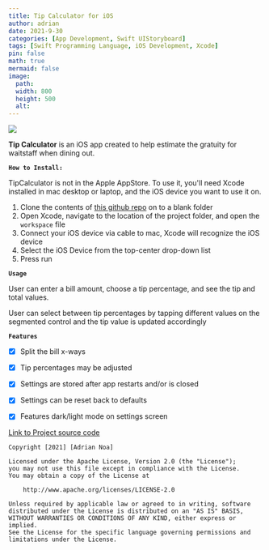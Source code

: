 ```yaml
---
title: Tip Calculator for iOS
author: adrian
date: 2021-9-30
categories: [App Development, Swift UIStoryboard]
tags: [Swift Programming Language, iOS Development, Xcode]
pin: false
math: true
mermaid: false
image:
  path: 
  width: 800
  height: 500
  alt: 
---
```


<img class="gif" src="https://raw.githubusercontent.com/adrianmnh/iOS-CodePath/main/TipCalculator/walkthrough2.gif">

**Tip Calculator** is an iOS app created to help estimate the gratuity for waitstaff when dining out.


**`How to Install:`**

TipCalculator is not in the Apple AppStore. To use it, you'll need Xcode installed in mac desktop or laptop, and the iOS device you want to use it on.

1. Clone the contents of <a class="link" href="https://github.com/adrianmnh/iOS-CodePath/tree/main/TipCalculator">this github repo</a> on to a blank folder
2. Open Xcode, navigate to the location of the project folder, and open the `workspace` file
3. Connect your iOS device via cable to mac, Xcode will recognize the iOS device
4. Select the iOS Device from the top-center drop-down list
5. Press run



**`Usage`**

User can enter a bill amount, choose a tip percentage, and see the tip and total values.

User can select between tip percentages by tapping different values on the segmented control and the tip value is updated accordingly

**`Features`**


- [X] Split the bill x-ways 
- [X] Tip percentages may be adjusted
- [X] Settings are stored after app restarts and/or is closed
- [X] Settings can be reset back to defaults
- [X] Features dark/light mode on settings screen


<a href='https://github.com/adrianmnh/CS381-ComputerVision/tree/mainBranch/project3' class='large-link'>Link to Project source code</a>


```
Copyright [2021] [Adrian Noa]

Licensed under the Apache License, Version 2.0 (the "License");
you may not use this file except in compliance with the License.
You may obtain a copy of the License at

    http://www.apache.org/licenses/LICENSE-2.0

Unless required by applicable law or agreed to in writing, software
distributed under the License is distributed on an "AS IS" BASIS,
WITHOUT WARRANTIES OR CONDITIONS OF ANY KIND, either express or implied.
See the License for the specific language governing permissions and
limitations under the License.
```